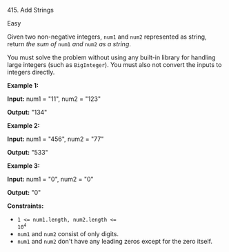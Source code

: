 415\. Add Strings

Easy

Given two non-negative integers, `num1` and `num2` represented as string, return _the sum of_ `num1` _and_ `num2` _as a string_.

You must solve the problem without using any built-in library for handling large integers (such as `BigInteger`). You must also not convert the inputs to integers directly.

**Example 1:**

**Input:** num1 = "11", num2 = "123"

**Output:** "134"

**Example 2:**

**Input:** num1 = "456", num2 = "77"

**Output:** "533"

**Example 3:**

**Input:** num1 = "0", num2 = "0"

**Output:** "0"

**Constraints:**

*   <code>1 <= num1.length, num2.length <= 10<sup>4</sup></code>
*   `num1` and `num2` consist of only digits.
*   `num1` and `num2` don't have any leading zeros except for the zero itself.